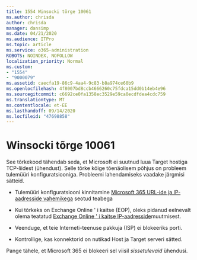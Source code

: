 ```yaml
---
title: 1554 Winsocki tõrge 10061
ms.author: chrisda
author: chrisda
manager: dansimp
ms.date: 04/21/2020
ms.audience: ITPro
ms.topic: article
ms.service: o365-administration
ROBOTS: NOINDEX, NOFOLLOW
localization_priority: Normal
ms.custom:
- "1554"
- "9000079"
ms.assetid: caecfa19-86c9-4aa4-9c83-b8a974ce60b9
ms.openlocfilehash: 4f8007bd8ccb4666260c75fdca15dd0b14eb4e96
ms.sourcegitcommit: c6692ce0fa1358ec3529e59ca0ecdfdea4cdc759
ms.translationtype: MT
ms.contentlocale: et-EE
ms.lasthandoff: 09/14/2020
ms.locfileid: "47698858"
---
```

# <a name="winsock-error-10061"></a>Winsocki tõrge 10061

See tõrkekood tähendab seda, et Microsoft ei suutnud luua Target hostiga TCP-liidest (ühendust). Selle tõrke kõige tõenäolisem põhjus on probleem tulemüüri konfiguratsiooniga. Probleemi lahendamiseks vaadake järgmisi sätteid.

- Tulemüüri konfiguratsiooni kinnitamine [Microsoft 365 URL-ide ja IP-aadresside vahemikega](https://docs.microsoft.com/office365/enterprise/urls-and-ip-address-ranges) seotud teabega

- Kui tõrkeks on Exchange Online ' i kaitse (EOP), oleks pidanud eelnevalt olema teatatud [Exchange Online ' i kaitse IP-aadresside](https://docs.microsoft.com/office365/SecurityCompliance/eop/exchange-online-protection-ip-addresses)muutmisest.

- Veenduge, et teie Interneti-teenuse pakkuja (ISP) ei blokeeriks porti.

- Kontrollige, kas konnektorid on nutikad Host ja Target serveri sätted.

Pange tähele, et Microsoft 365 ei blokeeri sel viisil *sissetulevaid* ühendusi.
